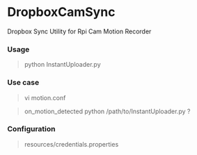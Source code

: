 # DropboxCamSync
Dropbox Sync Utility for Rpi Cam Motion Recorder

### Usage

> python InstantUploader.py <file-you-want-to-upload>


### Use case

> vi motion.conf

> on_motion_detected python /path/to/InstantUploader.py ?

### Configuration

> resources/credentials.properties
